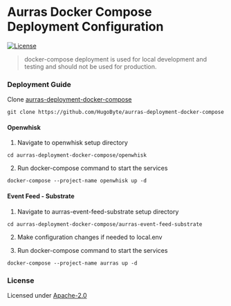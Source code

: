 <!--
#
# Licensed to the Apache Software Foundation (ASF) under one or more
# contributor license agreements.  See the NOTICE file distributed with
# this work for additional information regarding copyright ownership.
# The ASF licenses this file to You under the Apache License, Version 2.0
# (the "License"); you may not use this file except in compliance with
# the License.  You may obtain a copy of the License at
#
#     http://www.apache.org/licenses/LICENSE-2.0
#
# Unless required by applicable law or agreed to in writing, software
# distributed under the License is distributed on an "AS IS" BASIS,
# WITHOUT WARRANTIES OR CONDITIONS OF ANY KIND, either express or implied.
# See the License for the specific language governing permissions and
# limitations under the License.
#
-->
# Aurras Docker Compose Deployment Configuration
[![License](https://img.shields.io/badge/license-Apache--2.0-blue.svg)](http://www.apache.org/licenses/LICENSE-2.0)

> docker-compose deployment is used for local development and testing and should not be used for production.  

### Deployment Guide

Clone [aurras-deployment-docker-compose](https://github.com/HugoByte/aurras-deployment-docker-compose)

```text
git clone https://github.com/HugoByte/aurras-deployment-docker-compose
```

#### Openwhisk

1. Navigate to openwhisk setup directory

```text
cd aurras-deployment-docker-compose/openwhisk
```

2. Run docker-compose command to start the services

```text
docker-compose --project-name openwhisk up -d
```

#### Event Feed - Substrate

1. Navigate to aurras-event-feed-substrate setup directory

```text
cd aurras-deployment-docker-compose/aurras-event-feed-substrate
```

2. Make configuration changes if needed to local.env  

3. Run docker-compose command to start the services

```text
docker-compose --project-name aurras up -d
```

### License
Licensed under [Apache-2.0](./LICENSE)